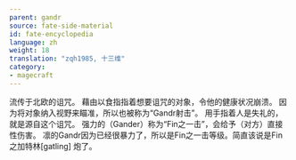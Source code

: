 ```yaml
---
parent: gandr
source: fate-side-material
id: fate-encyclopedia
language: zh
weight: 18
translation: "zqh1985, 十三维"
category:
- magecraft
---
```


流传于北欧的诅咒。
藉由以食指指着想要诅咒的对象，令他的健康状况崩溃。
因为将对象纳入视野来瞄准，所以也被称为“Gandr射击”。
用手指着人是失礼的，就是源自这个诅咒。
强力的（Gander）称为“Fin之一击”，会给予（对方）直接性伤害。
凛的Gandr因为已经很暴力了，所以是Fin之一击等级。简直该说是Fin之加特林[gatling] 炮了。
